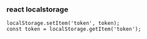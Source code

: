 ###  react localstorage





 

```
localStorage.setItem('token', token);
const token = localStorage.getItem('token');
```
